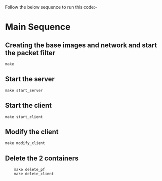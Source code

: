 Follow the below sequence to run this code:-

# Main Sequence
## Creating the base images and network and start the packet filter
```
make
```


## Start the server
```
make start_server
```

## Start the client
```
make start_client
```

## Modify the client
```
make modify_client
```

## Delete the 2 containers
```
    make delete_pf
    make delete_client
```

